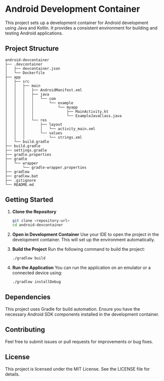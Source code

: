 # Android Development Container

This project sets up a development container for Android development using Java and Kotlin. It provides a consistent environment for building and testing Android applications.

## Project Structure

```
android-devcontainer
├── .devcontainer
│   ├── devcontainer.json
│   └── Dockerfile
├── app
│   ├── src
│   │   ├── main
│   │   │   ├── AndroidManifest.xml
│   │   │   ├── java
│   │   │   │   └── com
│   │   │   │       └── example
│   │   │   │           └── myapp
│   │   │   │               ├── MainActivity.kt
│   │   │   │               └── ExampleJavaClass.java
│   │   │   └── res
│   │   │       ├── layout
│   │   │       │   └── activity_main.xml
│   │   │       └── values
│   │   │           └── strings.xml
│   └── build.gradle
├── build.gradle
├── settings.gradle
├── gradle.properties
├── gradle
│   └── wrapper
│       └── gradle-wrapper.properties
├── gradlew
├── gradlew.bat
├── .gitignore
└── README.md
```

## Getting Started

1. **Clone the Repository**
   ```bash
   git clone <repository-url>
   cd android-devcontainer
   ```

2. **Open in Development Container**
   Use your IDE to open the project in the development container. This will set up the environment automatically.

3. **Build the Project**
   Run the following command to build the project:
   ```bash
   ./gradlew build
   ```

4. **Run the Application**
   You can run the application on an emulator or a connected device using:
   ```bash
   ./gradlew installDebug
   ```

## Dependencies

This project uses Gradle for build automation. Ensure you have the necessary Android SDK components installed in the development container.

## Contributing

Feel free to submit issues or pull requests for improvements or bug fixes.

## License

This project is licensed under the MIT License. See the LICENSE file for details.